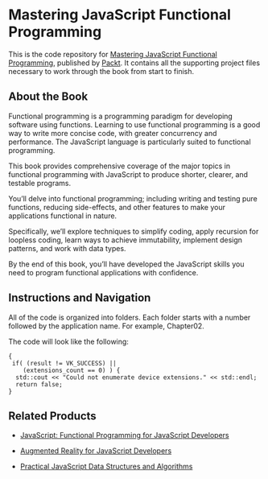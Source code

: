 # Mastering JavaScript Functional Programming
This is the code repository for [Mastering JavaScript Functional Programming](https://www.packtpub.com/web-development/mastering-javascript-functional-programming), published by [Packt](https://www.packtpub.com/?utm_source=github). It contains all the supporting project files necessary to work through the book from start to finish.

## About the Book
Functional programming is a programming paradigm for developing software using functions. Learning to use functional programming is a good way to write more concise code, with greater concurrency and performance. The JavaScript language is particularly suited to functional programming.

This book provides comprehensive coverage of the major topics in functional programming with JavaScript to produce shorter, clearer, and testable programs.

You’ll delve into functional programming; including writing and testing pure functions, reducing side-effects, and other features to make your applications functional in nature.

Specifically, we’ll explore techniques to simplify coding, apply recursion for loopless coding, learn ways to achieve immutability, implement design patterns, and work with data types.

By the end of this book, you’ll have developed the JavaScript skills you need to program functional applications with confidence.

## Instructions and Navigation
All of the code is organized into folders. Each folder starts with a number followed by the application name. For example, Chapter02.



The code will look like the following:
```
{
 if( (result != VK_SUCCESS) || 
    (extensions_count == 0) ) { 
  std::cout << "Could not enumerate device extensions." << std::endl; 
  return false;
} 
```



## Related Products
* [JavaScript: Functional Programming for JavaScript Developers](https://www.packtpub.com/web-development/javascript-functional-programming-javascript-developers)

* [Augmented Reality for JavaScript Developers](https://www.packtpub.com/web-development/augmented-reality-javascript-developers-video)

* [Practical JavaScript Data Structures and Algorithms](https://www.packtpub.com/web-development/practical-javascript-data-structures-and-algorithms)

